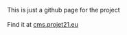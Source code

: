 This is just a github page for the project <br />  
Find it at [cms.projet21.eu](http://cms.projet21.eu/)
